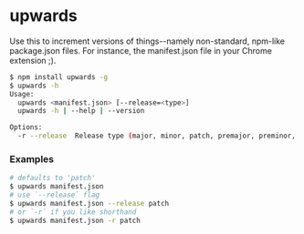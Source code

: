 # upwards
Use this to increment versions of things--namely non-standard, npm-like package.json files. For instance, the
manifest.json file in your Chrome extension ;).

```bash
$ npm install upwards -g
$ upwards -h
Usage:
  upwards <manifest.json> [--release=<type>]
  upwards -h | --help | --version

Options:
  -r --release	Release type (major, minor, patch, premajor, preminor, prepatch, or prerelease) [default: patch].
```
### Examples
```bash
# defaults to 'patch'
$ upwards manifest.json
# use `--release` flag
$ upwards manifest.json --release patch
# or `-r` if you like shorthand
$ upwards manifest.json -r patch
```
